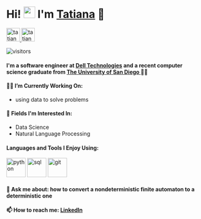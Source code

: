 # Hi! <a target="_blank" rel="noopener noreferrer" href="https://raw.githubusercontent.com/aemmadi/aemmadi/master/wave.gif"><img src="https://raw.githubusercontent.com/aemmadi/aemmadi/master/wave.gif" width="30px" style="max-width:100%;"></a> I'm <a href="https://tatianabarbone.github.io" rel="nofollow">Tatiana</a> 💙 

<!-- Socials -->

<a href="https://twitter.com/tatianabarbone" rel="nofollow">
  <img alt="tatianabarbone | Twitter" width="35px" src="https://camo.githubusercontent.com/8236081a8c1b78a8e5974f09d87a7b6ca767a4b6/68747470733a2f2f696d6167652e666c617469636f6e2e636f6d2f69636f6e732f7376672f323131312f323131313730332e737667" data-canonical-src="https://image.flaticon.com/icons/svg/2111/2111703.svg" style="max-width:100%;">
  
<a href="https://www.linkedin.com/in/tatianabarbone" rel="nofollow">
  <img alt="tatiana| LinkedIN" width="35px" src="https://camo.githubusercontent.com/0d99f88f3d0973143633f555f298f13fadb25062/68747470733a2f2f696d6167652e666c617469636f6e2e636f6d2f69636f6e732f7376672f323131312f323131313436352e737667" data-canonical-src="https://image.flaticon.com/icons/svg/2111/2111465.svg" style="max-width:100%;">
</a> 

![visitors](https://visitor-badge.glitch.me/badge?page_id=tatianabarbone)

#### I'm a software engineer at <a href="https://delltechnologies.com">Dell Technologies</a> and a recent computer science graduate from <a href="https://www.sandiego.edu/engineering/">The University of San Diego </a> 👩‍🎓

#### 👩‍💻 I’m Currently Working On:
  - using data to solve problems
  
#### 🔭 Fields I'm Interested In: 
  - Data Science 
  - Natural Language Processing

#### Languages and Tools I Enjoy Using:

<img src="https://camo.githubusercontent.com/4e7bf0ee3e39012b80025067da39d32e323e98bc/68747470733a2f2f696d6167652e666c617469636f6e2e636f6d2f69636f6e732f7376672f323533352f323533353534332e737667" alt="python" width="50px" height="50px"> <img src="https://camo.githubusercontent.com/6d2653ef6a2df9a388f8f7692e55d89240e2e19e/68747470733a2f2f696d6167652e666c617469636f6e2e636f6d2f69636f6e732f7376672f323732312f323732313239372e737667" alt="sql" width="50px" height="50px"> <img src="https://camo.githubusercontent.com/a961c820e5c90960c0d36005dcf1f8f17eb2ccf7/68747470733a2f2f696d6167652e666c617469636f6e2e636f6d2f69636f6e732f7376672f313638302f313638303839392e737667" alt="git" width="50px" height="50px">

#### 💬 Ask me about: how to convert a nondeterministic finite automaton to a deterministic one
#### 📫 How to reach me: <a href="https://www.linkedin.com/in/tatianabarbone" rel="nofollow">LinkedIn</a>

